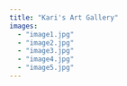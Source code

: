 ```yaml
---
title: "Kari's Art Gallery"
images:
  - "image1.jpg"
  - "image2.jpg"
  - "image3.jpg"
  - "image4.jpg"
  - "image5.jpg"
---
```


